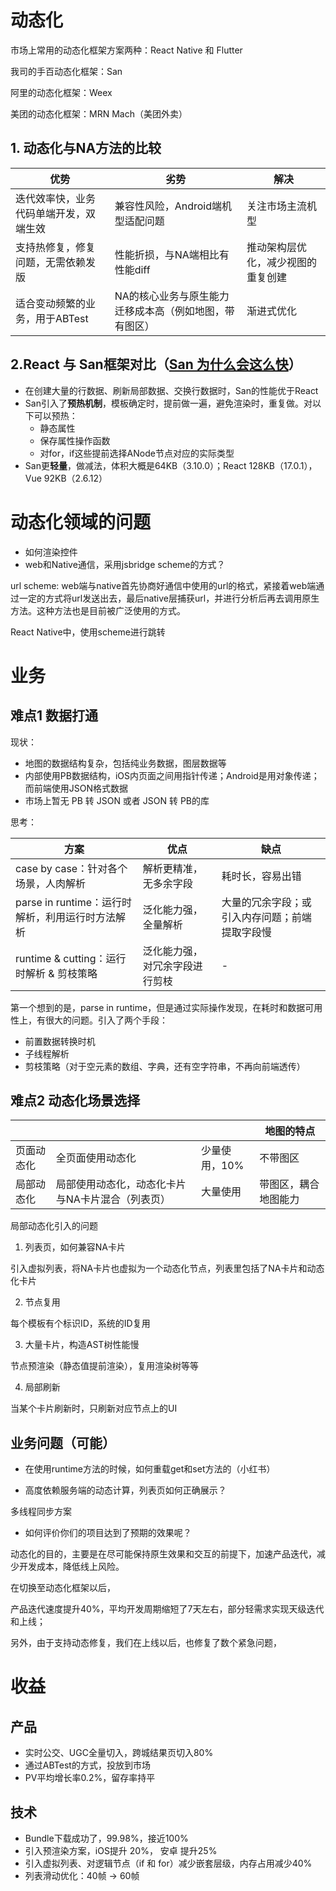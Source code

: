 # 动态化

市场上常用的动态化框架方案两种：React Native 和 Flutter

我司的手百动态化框架：San

阿里的动态化框架：Weex

美团的动态化框架：MRN Mach（美团外卖）

## 1. 动态化与NA方法的比较

| 优势                                   | 劣势                                                   | 解决                               |
| -------------------------------------- | ------------------------------------------------------ | ---------------------------------- |
| 迭代效率快，业务代码单端开发，双端生效 | 兼容性风险，Android端机型适配问题                      | 关注市场主流机型                   |
| 支持热修复，修复问题，无需依赖发版     | 性能折损，与NA端相比有性能diff                         | 推动架构层优化，减少视图的重复创建 |
| 适合变动频繁的业务，用于ABTest         | NA的核心业务与原生能力迁移成本高（例如地图，带有图区） | 渐进式优化                         |



## 2.React 与 San框架对比（[San 为什么会这么快](https://efe.baidu.com/blog/san-perf/)）

- 在创建大量的行数据、刷新局部数据、交换行数据时，San的性能优于React
- San引入了**预热机制**，模板确定时，提前做一遍，避免渲染时，重复做。对以下可以预热：
  - 静态属性
  - 保存属性操作函数
  - 对for，if这些提前选择ANode节点对应的实际类型
- San更**轻量**，做减法，体积大概是64KB（3.10.0）；React 128KB（17.0.1），Vue 92KB（2.6.12）

# 动态化领域的问题

- 如何渲染控件
- web和Native通信，采用jsbridge scheme的方式？

url scheme: web端与native首先协商好通信中使用的url的格式，紧接着web端通过一定的方式将url发送出去，最后native层捕获url，并进行分析后再去调用原生方法。这种方法也是目前被广泛使用的方式。

React Native中，使用scheme进行跳转

# 业务

## 难点1 数据打通

现状：

- 地图的数据结构复杂，包括纯业务数据，图层数据等
- 内部使用PB数据结构，iOS内页面之间用指针传递；Android是用对象传递；而前端使用JSON格式数据
- 市场上暂无 PB 转 JSON 或者 JSON 转 PB的库

思考：

| 方案                                             | 优点                           | 缺点                                           |
| ------------------------------------------------ | ------------------------------ | ---------------------------------------------- |
| case by case：针对各个场景，人肉解析             | 解析更精准，无多余字段         | 耗时长，容易出错                               |
| parse in runtime：运行时解析，利用运行时方法解析 | 泛化能力强，全量解析           | 大量的冗余字段；或引入内存问题；前端提取字段慢 |
| runtime & cutting：运行时解析 & 剪枝策略         | 泛化能力强，对冗余字段进行剪枝 | -                                              |

第一个想到的是，parse in runtime，但是通过实际操作发现，在耗时和数据可用性上，有很大的问题。引入了两个手段：

- 前置数据转换时机
- 子线程解析
- 剪枝策略（对于空元素的数组、字典，还有空字符串，不再向前端透传）



## 难点2 动态化场景选择

|            |                                                  |               | 地图的特点           |
| ---------- | ------------------------------------------------ | ------------- | -------------------- |
| 页面动态化 | 全页面使用动态化                                 | 少量使用，10% | 不带图区             |
| 局部动态化 | 局部使用动态化，动态化卡片与NA卡片混合（列表页） | 大量使用      | 带图区，耦合地图能力 |



局部动态化引入的问题

1. 列表页，如何兼容NA卡片

引入虚拟列表，将NA卡片也虚拟为一个动态化节点，列表里包括了NA卡片和动态化卡片

2. 节点复用

每个模板有个标识ID，系统的ID复用

3. 大量卡片，构造AST树性能慢

节点预渲染（静态值提前渲染），复用渲染树等等

4. 局部刷新

当某个卡片刷新时，只刷新对应节点上的UI



## 业务问题（可能）



- 在使用runtime方法的时候，如何重载get和set方法的（小红书）

- 高度依赖服务端的动态计算，列表页如何正确展示？

多线程同步方案

- 如何评价你们的项目达到了预期的效果呢？

动态化的目的，主要是在尽可能保持原生效果和交互的前提下，加速产品迭代，减少开发成本，降低线上风险。

在切换至动态化框架以后，

产品迭代速度提升40%，平均开发周期缩短了7天左右，部分轻需求实现天级迭代和上线；

另外，由于支持动态修复，我们在上线以后，也修复了数个紧急问题，

# 收益

## 产品

- 实时公交、UGC全量切入，跨城结果页切入80%
- 通过ABTest的方式，投放到市场
- PV平均增长率0.2%，留存率持平

## 技术

- Bundle下载成功了，99.98%，接近100%
- 引入预渲染方案，iOS提升 20%， 安卓 提升25%
- 引入虚拟列表、对逻辑节点（if 和 for）减少嵌套层级，内存占用减少40%
- 列表滑动优化：40帧 -> 60帧